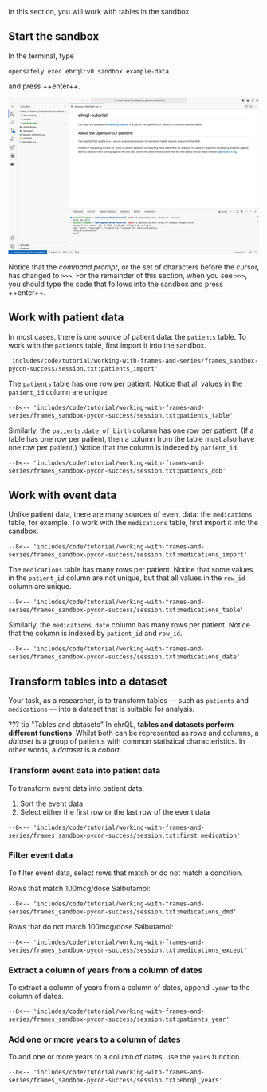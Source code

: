 In this section, you will work with tables in the sandbox.

## Start the sandbox

In the terminal, type

```
opensafely exec ehrql:v0 sandbox example-data
```

and press ++enter++.

![A screenshot of VS Code, showing the sandbox](the_sandbox.png)

Notice that the *command prompt*,
or the set of characters before the cursor,
has changed to `>>>`.
For the remainder of this section,
when you see `>>>`,
you should type the code that follows into the sandbox and press ++enter++.

## Work with patient data

In most cases, there is one source of patient data: the `patients` table.
To work with the `patients` table,
first import it into the sandbox.

```pycon
'includes/code/tutorial/working-with-frames-and-series/frames_sandbox-pycon-success/session.txt:patients_import'
```

The `patients` table has one row per patient.
Notice that all values in the `patient_id` column are unique.

```pycon
--8<-- 'includes/code/tutorial/working-with-frames-and-series/frames_sandbox-pycon-success/session.txt:patients_table'
```

Similarly, the `patients.date_of_birth` column has one row per patient.
(If a table has one row per patient, then a column from the table must also have one row per patient.)
Notice that the column is indexed by `patient_id`.

```pycon
--8<-- 'includes/code/tutorial/working-with-frames-and-series/frames_sandbox-pycon-success/session.txt:patients_dob'
```

## Work with event data

Unlike patient data, there are many sources of event data:
the `medications` table, for example.
To work with the `medications` table,
first import it into the sandbox.

```pycon
--8<-- 'includes/code/tutorial/working-with-frames-and-series/frames_sandbox-pycon-success/session.txt:medications_import'
```

The `medications` table has many rows per patient.
Notice that some values in the `patient_id` column are not unique,
but that all values in the `row_id` column are unique.

```pycon
--8<-- 'includes/code/tutorial/working-with-frames-and-series/frames_sandbox-pycon-success/session.txt:medications_table'
```

Similarly, the `medications.date` column has many rows per patient.
Notice that the column is indexed by `patient_id` and `row_id`.

```pycon
--8<-- 'includes/code/tutorial/working-with-frames-and-series/frames_sandbox-pycon-success/session.txt:medications_date'
```

## Transform tables into a dataset

Your task, as a researcher, is to transform tables
— such as `patients` and `medications` —
into a dataset that is suitable for analysis.

??? tip "Tables and datasets"
    In ehrQL, **tables and datasets perform different functions**.
    Whilst both can be represented as rows and columns,
    a *dataset* is a group of patients with common statistical characteristics.
    In other words, a *dataset* is a *cohort*.

### Transform event data into patient data

To transform event data into patient data:

1. Sort the event data
2. Select either the first row or the last row of the event data

```pycon
--8<-- 'includes/code/tutorial/working-with-frames-and-series/frames_sandbox-pycon-success/session.txt:first_medication'
```

### Filter event data

To filter event data,
select rows that match or do not match a condition.

Rows that match 100mcg/dose Salbutamol:

```pycon
--8<-- 'includes/code/tutorial/working-with-frames-and-series/frames_sandbox-pycon-success/session.txt:medications_dmd'
```

Rows that do not match 100mcg/dose Salbutamol:

```pycon
--8<-- 'includes/code/tutorial/working-with-frames-and-series/frames_sandbox-pycon-success/session.txt:medications_except'
```

### Extract a column of years from a column of dates

To extract a column of years from a column of dates,
append `.year` to the column of dates.

```pycon
--8<-- 'includes/code/tutorial/working-with-frames-and-series/frames_sandbox-pycon-success/session.txt:patients_year'
```

### Add one or more years to a column of dates

To add one or more years to a column of dates,
use the `years` function.

```pycon
--8<-- 'includes/code/tutorial/working-with-frames-and-series/frames_sandbox-pycon-success/session.txt:ehrql_years'
```
